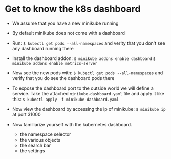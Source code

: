 # Get to know the k8s dashboard

* We assume that you have a new minikube running

* By default minikube does not come with a dashboard

* Run:
    `$ kubectl get pods --all-namespaces`
    and verity that you don't see any dashboard running there

* Install the dashboard addon:
    `$ minikube addons enable dashboard`
    `$ minikube addons enable metrics-server`

* Now see the new pods with:
    `$ kubectl get pods --all-namespaces`
    and verify that you do see the dashboard pods there

* To expose the dashboard port to the outside world we will define a service.
    Take the attached `minikube-dashboard.yaml` file and apply it like this:
    `$ kubectl apply -f minikube-dashboard.yaml`

* Now view the dashboard by accessing the ip of minikube:
    `$ minikube ip`
    at port 31000

* Now familiarize yourself with the kubernetes dashboard.
    * the namespace selector
    * the various objects
    * the search bar
    * the settings
